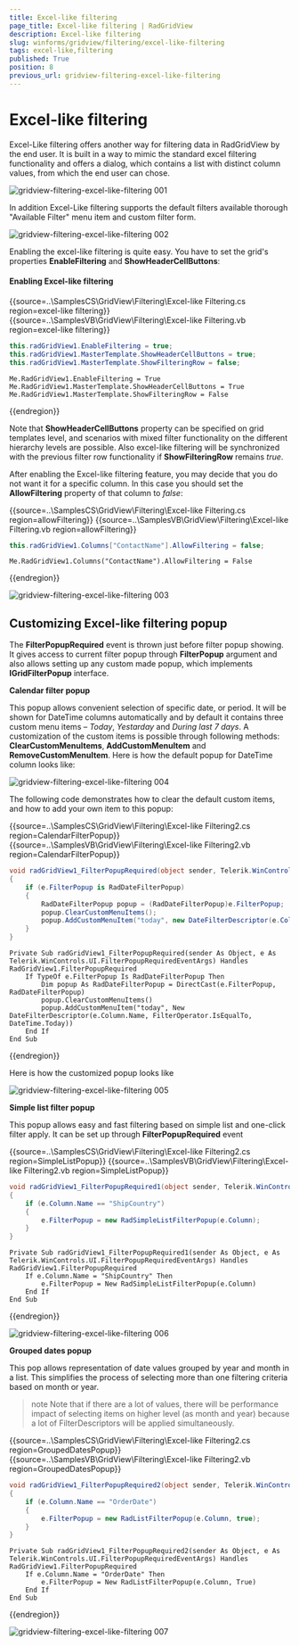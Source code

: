 ```yaml
---
title: Excel-like filtering
page_title: Excel-like filtering | RadGridView
description: Excel-like filtering
slug: winforms/gridview/filtering/excel-like-filtering
tags: excel-like,filtering
published: True
position: 8
previous_url: gridview-filtering-excel-like-filtering
---
```


# Excel-like filtering

Excel-Like filtering offers another way for filtering data in RadGridView by the end user. It is built in a way to mimic the standard excel filtering functionality and offers a dialog, which contains a list with distinct column values, from which the end user can chose.

![gridview-filtering-excel-like-filtering 001](images/gridview-filtering-excel-like-filtering001.png)

In addition Excel-Like filtering supports the default filters available thorough "Available Filter" menu item and custom filter form.

![gridview-filtering-excel-like-filtering 002](images/gridview-filtering-excel-like-filtering002.png)

Enabling the excel-like filtering is quite easy. You have to set the grid's properties __EnableFiltering__ and __ShowHeaderCellButtons__:

#### Enabling Excel-like filtering

{{source=..\SamplesCS\GridView\Filtering\Excel-like Filtering.cs region=excel-like filtering}} 
{{source=..\SamplesVB\GridView\Filtering\Excel-like Filtering.vb region=excel-like filtering}} 

````C#
this.radGridView1.EnableFiltering = true;
this.radGridView1.MasterTemplate.ShowHeaderCellButtons = true;
this.radGridView1.MasterTemplate.ShowFilteringRow = false;

````
````VB.NET
Me.RadGridView1.EnableFiltering = True
Me.RadGridView1.MasterTemplate.ShowHeaderCellButtons = True
Me.RadGridView1.MasterTemplate.ShowFilteringRow = False

````

{{endregion}} 

Note that __ShowHeaderCellButtons__ property can be specified on grid templates level, and scenarios with mixed filter functionality on the different hierarchy levels are possible. Also excel-like filtering will be synchronized with the previous filter row functionality if __ShowFilteringRow__ remains *true*.
        

After enabling the Excel-like filtering feature, you may decide that you do not want it for a specific column. In this case you should set the __AllowFiltering__ property of that column to *false*:

{{source=..\SamplesCS\GridView\Filtering\Excel-like Filtering.cs region=allowFiltering}} 
{{source=..\SamplesVB\GridView\Filtering\Excel-like Filtering.vb region=allowFiltering}} 

````C#
this.radGridView1.Columns["ContactName"].AllowFiltering = false;

````
````VB.NET
Me.RadGridView1.Columns("ContactName").AllowFiltering = False

````

{{endregion}} 

![gridview-filtering-excel-like-filtering 003](images/gridview-filtering-excel-like-filtering003.png)

## Customizing Excel-like filtering popup

The __FilterPopupRequired__ event is thrown just before filter popup showing. It gives access to current filter popup through __FilterPopup__ argument and also allows setting up any custom made popup, which implements __IGridFilterPopup__ interface.

__Calendar filter popup__

This popup allows convenient selection of specific date, or period. It will be shown for DateTime columns automatically  and by default it contains three custom menu items – *Today*, *Yestarday* and *During last 7 days*. A customization of the custom items is possible through following methods: __ClearCustomMenuItems__, __AddCustomMenuItem__ and __RemoveCustomMenuItem__. Here is how the default popup for DateTime column looks like:

![gridview-filtering-excel-like-filtering 004](images/gridview-filtering-excel-like-filtering004.png)

The following code demonstrates how to clear the default custom items, and how to add your own item to this popup:

{{source=..\SamplesCS\GridView\Filtering\Excel-like Filtering2.cs region=CalendarFilterPopup}} 
{{source=..\SamplesVB\GridView\Filtering\Excel-like Filtering2.vb region=CalendarFilterPopup}} 

````C#
void radGridView1_FilterPopupRequired(object sender, Telerik.WinControls.UI.FilterPopupRequiredEventArgs e)
{
    if (e.FilterPopup is RadDateFilterPopup)
    {
        RadDateFilterPopup popup = (RadDateFilterPopup)e.FilterPopup;
        popup.ClearCustomMenuItems();
        popup.AddCustomMenuItem("today", new DateFilterDescriptor(e.Column.Name, FilterOperator.IsEqualTo, DateTime.Today));
    }
}

````
````VB.NET
Private Sub radGridView1_FilterPopupRequired(sender As Object, e As Telerik.WinControls.UI.FilterPopupRequiredEventArgs) Handles RadGridView1.FilterPopupRequired
    If TypeOf e.FilterPopup Is RadDateFilterPopup Then
        Dim popup As RadDateFilterPopup = DirectCast(e.FilterPopup, RadDateFilterPopup)
        popup.ClearCustomMenuItems()
        popup.AddCustomMenuItem("today", New DateFilterDescriptor(e.Column.Name, FilterOperator.IsEqualTo, DateTime.Today))
    End If
End Sub

````

{{endregion}} 

Here is how the customized popup looks like

![gridview-filtering-excel-like-filtering 005](images/gridview-filtering-excel-like-filtering005.png)

__Simple list filter popup__

This popup allows easy and fast filtering based on simple list and one-click filter apply. It can be set up through __FilterPopupRequired__ event

{{source=..\SamplesCS\GridView\Filtering\Excel-like Filtering2.cs region=SimpleListPopup}} 
{{source=..\SamplesVB\GridView\Filtering\Excel-like Filtering2.vb region=SimpleListPopup}} 

````C#
void radGridView1_FilterPopupRequired1(object sender, Telerik.WinControls.UI.FilterPopupRequiredEventArgs e)
{
    if (e.Column.Name == "ShipCountry")
    {
        e.FilterPopup = new RadSimpleListFilterPopup(e.Column);
    }
}

````
````VB.NET
Private Sub radGridView1_FilterPopupRequired1(sender As Object, e As Telerik.WinControls.UI.FilterPopupRequiredEventArgs) Handles RadGridView1.FilterPopupRequired
    If e.Column.Name = "ShipCountry" Then
        e.FilterPopup = New RadSimpleListFilterPopup(e.Column)
    End If
End Sub

````

{{endregion}} 

![gridview-filtering-excel-like-filtering 006](images/gridview-filtering-excel-like-filtering006.png)

__Grouped dates popup__

This pop allows representation of date values grouped by year and month in a list. This simplifies the process of selecting more than one filtering criteria based on month or year.

>note Note that if there are a lot of values, there will be performance impact of selecting items on higher level (as month and year) because a lot of FilterDescriptors will be applied simultaneously.
>

{{source=..\SamplesCS\GridView\Filtering\Excel-like Filtering2.cs region=GroupedDatesPopup}} 
{{source=..\SamplesVB\GridView\Filtering\Excel-like Filtering2.vb region=GroupedDatesPopup}} 

````C#
void radGridView1_FilterPopupRequired2(object sender, Telerik.WinControls.UI.FilterPopupRequiredEventArgs e)
{
    if (e.Column.Name == "OrderDate")
    {
        e.FilterPopup = new RadListFilterPopup(e.Column, true);
    }
}

````
````VB.NET
Private Sub radGridView1_FilterPopupRequired2(sender As Object, e As Telerik.WinControls.UI.FilterPopupRequiredEventArgs) Handles RadGridView1.FilterPopupRequired
    If e.Column.Name = "OrderDate" Then
        e.FilterPopup = New RadListFilterPopup(e.Column, True)
    End If
End Sub

````

{{endregion}} 

![gridview-filtering-excel-like-filtering 007](images/gridview-filtering-excel-like-filtering007.png)

